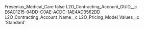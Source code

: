 <?xml version="1.0" encoding="UTF-8"?>
<CustomMetadata xmlns="http://soap.sforce.com/2006/04/metadata" xmlns:xsi="http://www.w3.org/2001/XMLSchema-instance" xmlns:xsd="http://www.w3.org/2001/XMLSchema">
    <label>Fresenius_Medical_Care</label>
    <protected>false</protected>
    <values>
        <field>L2O_Contracting_Account_GUID__c</field>
        <value xsi:type="xsd:string">E6AC1215-04DD-C0AE-ACDC-1AE4AD3562DD</value>
    </values>
    <values>
        <field>L2O_Contracting_Account_Name__c</field>
        <value xsi:nil="true"/>
    </values>
    <values>
        <field>L2O_Pricing_Model_Values__c</field>
        <value xsi:type="xsd:string">&apos;Standard&apos;</value>
    </values>
</CustomMetadata>
